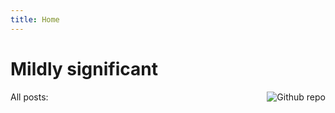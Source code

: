 ```yaml
---
title: Home
---
```



# Mildly significant


[<img src="https://payload.cargocollective.com/1/21/688925/11464573/attractor-0-a3-b-0.3-c1.35-d-1.11-s2_800.png" style="max-width:32%;min-width:80px; float:right;" alt="Github repo" />](https://www.nicholasmoriarty.com/Simple-Attractor)



All posts:
